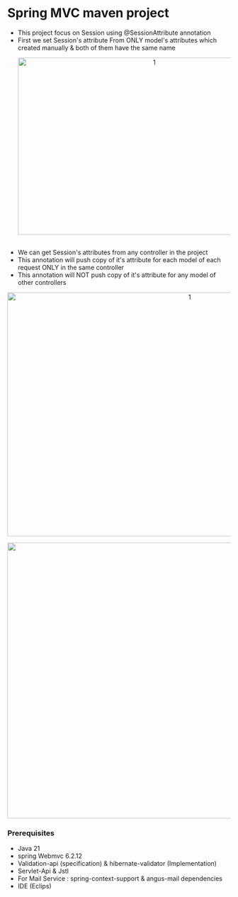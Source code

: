 # Spring MVC maven project
- This project focus on Session using @SessionAttribute annotation
- First we set Session's attribute From ONLY model's attributes which created manually & both of them have the same name
  <p align="center">
  <img width="600" height="400" alt="1" src="https://github.com/user-attachments/assets/501e79c7-306f-4075-b686-cbfe93f649cb" />
  </p>
  <br>
- We can get Session's attributes from any controller in the project
- This annotation will push copy of it's attribute for each model of each request ONLY in the same controller
-  This annotation will NOT push copy of it's attribute for any model of other controllers
  <p align="center">
  <img width="807" height="551" alt="1" src="https://github.com/user-attachments/assets/f6ffedb1-f457-4f3b-bd64-87c74a94858f" />
  </p>
<p align="center">
<img width="1195" height="623" alt="1" src="https://github.com/user-attachments/assets/464e0b39-6441-4dd4-82db-916fc6d655a2" />
</p>

  ### Prerequisites
- Java 21
- spring Webmvc 6.2.12
- Validation-api (specification) & hibernate-validator (Implementation)
- Servlet-Api & Jstl
- For Mail Service : spring-context-support & angus-mail dependencies
- IDE (Eclips)
